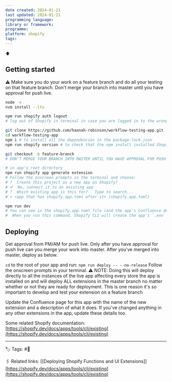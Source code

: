 ```yaml
---
date created: 2024-01-21
last updated: 2024-01-21
programming language: 
library or framework: 
programme: 
platform: shopify
tags:
---
```

⬆ 
## Getting started

⚠️ Make sure you do your work on a feature branch and do all your testing on that feature branch. Don't merge your branch into master until you have approval for push live.

```bash
node -v
nvm install --lts

npm run shopify auth logout
# log out of Shopify in terminal in case you are logged in to the wrong account. Later when prompted by the CLI, log in to the Shopify partner account that owns the app you are about to work on.

git clone https://github.com/hannah-robinson/workflow-testing-app.git
cd workflow-testing-app
npm i # to install all the dependencies in the package-lock.json
npm run shopify version # to check that the npm install installed Shopify CLI correctly

git checkout -b feature-branch 
# DON'T MERGE YOUR BRANCH INTO MASTER UNTIL YOU HAVE APPROVAL FOR PUSH LIVE

# in app's root directory
npm run shopify app generate extension
# Follow the onscreen prompts in the terminal and choose:
# ?  Create this project as a new app on Shopify?
# ✔  No, connect it to an existing app
# ?  Which existing app is this for?   Type to search...
# > <app that has shopify.app.toml after it> (shopify.app.toml)

npm run dev
# You can see in the shopify.app.toml file (and the app's Confluence doc) which store is being used as the dev store for app testing. 
#  When you run this command, Shopify CLI will create the app's `.env` file for you and populate its contents
```

## Deploying

Get approval from PM/AM for push live. Only after you have approval for push live can you merge your work into master. 
After you've merged into master, deploy as below.

`cd` to the root of your app and run: 
`npm run deploy -- --no-release`
Follow the onscreen prompts in your terminal.
⚠️ NOTE: Doing this will deploy directly to all the instances of the live app affecting every store the app is installed on and will deploy ALL extensions in the master branch no matter whether or not they are ready for deployment. This is one reason it's so important to develop and test your extension on a feature branch

Update the Confluence page for this app with the name of the new extension and a description of what it does. If you've changed anything in any other extensions in the app, update these details too.

Some related Shopify documentation:
[https://shopify.dev/docs/apps/tools/cli/existing](https://shopify.dev/docs/apps/tools/cli/existing)

---
🏷 Tags: #🌲 

🖇 Related links: [[Deploying Shopify Functions and UI Extensions]]
[https://shopify.dev/docs/apps/tools/cli/existing](https://shopify.dev/docs/apps/tools/cli/existing)

